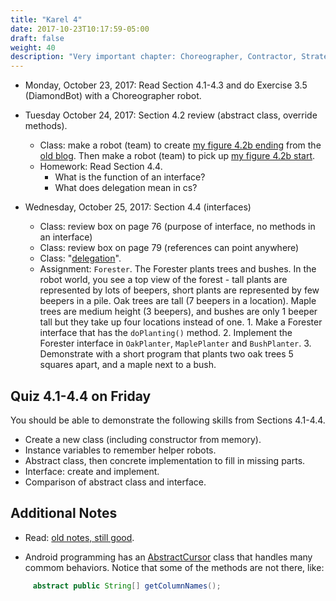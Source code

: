 ```yaml
---
title: "Karel 4"
date: 2017-10-23T10:17:59-05:00
draft: false
weight: 40
description: "Very important chapter: Choreographer, Contractor, Strategy, Spy, Observer. Design patterns in Java."
---
```


* Monday, October 23, 2017: Read Section 4.1-4.3 and do Exercise 3.5 (DiamondBot) with a Choreographer robot. 

* Tuesday October 24, 2017: Section 4.2 review (abstract class, override methods).
    - Class: make a robot (team) to create [my figure 4.2b ending](4-2b-Abstract-II-End.png) from the [old blog](https://wy-ap-cs.blogspot.com/2014/09/chapter-4.html). Then make a robot (team) to pick up [my figure 4.2b start](4-2b-Abstract-II-Start.png).
    - Homework: Read Section 4.4. 
        - What is the function of an interface? 
        - What does delegation mean in cs?

* Wednesday, October 25, 2017: Section 4.4 (interfaces)
    - Class: review box on page 76 (purpose of interface, no methods in an interface)
    - Class: review box on page 79 (references can point anywhere)
    - Class: "[delegation](https://en.wikipedia.org/wiki/Delegation_(object-oriented_programming))".
    - Assignment: `Forester`. The Forester plants trees and bushes. In the robot world, you see a top view of the forest - tall plants are represented by lots of beepers, short plants are represented by few beepers in a pile. Oak trees are tall (7 beepers in a location). Maple trees are medium height (3 beepers), and bushes are only 1 beeper tall but they take up four locations instead of one. 
          1. Make a Forester interface that has the `doPlanting()` method.
          2. Implement the Forester interface in `OakPlanter`, `MaplePlanter` and `BushPlanter`. 
          3. Demonstrate with a short program that plants two oak trees 5 squares apart, and a maple next to a bush.

## Quiz 4.1-4.4 on Friday

You should be able to demonstrate the following skills from Sections 4.1-4.4.

* Create a new class (including constructor from memory).
* Instance variables to remember helper robots.
* Abstract class, then concrete implementation to fill in missing parts.
* Interface: create and implement.
* Comparison of abstract class and interface.
    
## Additional Notes

* Read: [old notes, still good](https://wy-ap-cs.blogspot.com/2014/09/chapter-4.html).

* Android programming has an [AbstractCursor](http://grepcode.com/file/repository.grepcode.com/java/ext/com.google.android/android/5.1.1_r1/android/database/AbstractCursor.java#AbstractCursor) class that handles many commom behaviors. Notice that some of the methods are not there, like:
```java
     abstract public String[] getColumnNames();
```
